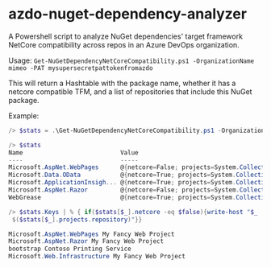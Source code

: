 # azdo-nuget-dependency-analyzer
A Powershell script to analyze NuGet dependencies' target framework NetCore compatibility across repos in an Azure DevOps organization.

Usage: `Get-NuGetDependencyNetCoreCompatibility.ps1 -OrganizationName mimeo -PAT mysupersecretpattokenfromazdo`

This will return a Hashtable with the package name, whether it has a netcore compatible TFM, and a list of repositories that include this NuGet package.

Example:
```powershell
/> $stats = .\Get-NuGetDependencyNetCoreCompatibility.ps1 -OrganizationName mimeo -PAT mysupersecretpattokenfromazdo

/> $stats
Name                           Value
----                           -----
Microsoft.AspNet.WebPages      @{netcore=False; projects=System.Collections.ArrayList}
Microsoft.Data.OData           @{netcore=True; projects=System.Collections.ArrayList}
Microsoft.ApplicationInsigh... @{netcore=True; projects=System.Collections.ArrayList}
Microsoft.AspNet.Razor         @{netcore=False; projects=System.Collections.ArrayList}
WebGrease                      @{netcore=True; projects=System.Collections.ArrayList}

/> $stats.Keys | % { if($stats[$_].netcore -eq $false){write-host "$_
 $($stats[$_].projects.repository)"}}

Microsoft.AspNet.WebPages My Fancy Web Project
Microsoft.AspNet.Razor My Fancy Web Project
bootstrap Contoso Printing Service
Microsoft.Web.Infrastructure My Fancy Web Project
```